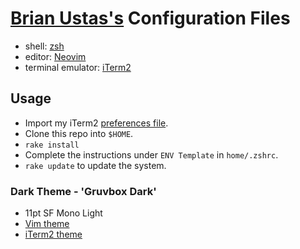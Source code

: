 # [Brian Ustas's](http://brianustas.com) Configuration Files

- shell: [zsh](http://www.zsh.org/)
- editor: [Neovim](https://neovim.io/)
- terminal emulator: [iTerm2](http://www.iterm2.com/)

## Usage

- Import my iTerm2 [preferences file](https://github.com/ustasb/dotfiles/blob/master/iterm2/com.googlecode.iterm2.plist).
- Clone this repo into `$HOME`.
- `rake install`
- Complete the instructions under `ENV Template` in `home/.zshrc`.
- `rake update` to update the system.

### Dark Theme - 'Gruvbox Dark'

- 11pt SF Mono Light
- [Vim theme](https://github.com/morhetz/gruvbox)
- [iTerm2 theme](https://github.com/morhetz/gruvbox-contrib/blob/master/iterm2/gruvbox-dark.itermcolors)
